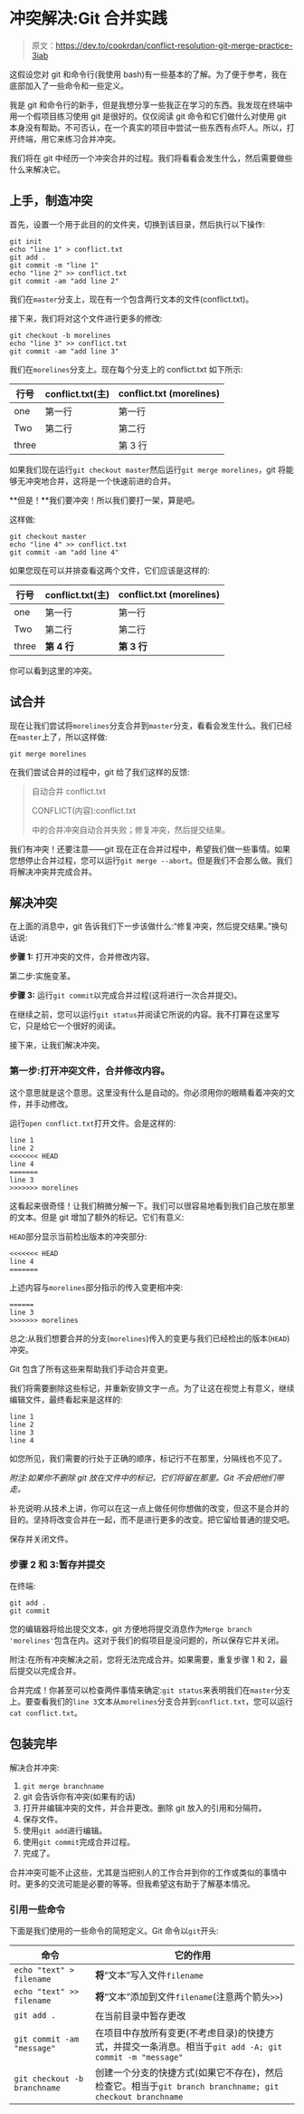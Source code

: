 # 冲突解决:Git 合并实践

> 原文：<https://dev.to/cookrdan/conflict-resolution-git-merge-practice-3iab>

这假设您对 git 和命令行(我使用 bash)有一些基本的了解。为了便于参考，我在底部加入了一些命令和一些定义。

我是 git 和命令行的新手，但是我想分享一些我正在学习的东西。我发现在终端中用一个假项目练习使用 git 是很好的。仅仅阅读 git 命令和它们做什么对使用 git 本身没有帮助。不可否认，在一个真实的项目中尝试一些东西有点吓人。所以，打开终端，用它来练习合并冲突。

我们将在 git 中经历一个冲突合并的过程。我们将看看会发生什么，然后需要做些什么来解决它。

## 上手，制造冲突

首先，设置一个用于此目的的文件夹，切换到该目录，然后执行以下操作:

```
git init
echo "line 1" > conflict.txt
git add .
git commit -m "line 1"
echo "line 2" >> conflict.txt
git commit -am "add line 2" 
```

我们在`master`分支上，现在有一个包含两行文本的文件(conflict.txt)。

接下来，我们将对这个文件进行更多的修改:

```
git checkout -b morelines
echo "line 3" >> conflict.txt
git commit -am "add line 3" 
```

我们在`morelines`分支上。现在每个分支上的 conflict.txt 如下所示:

| 行号 | conflict.txt(主) | conflict.txt (morelines) |
| --- | --- | --- |
| one | 第一行 | 第一行 |
| Two | 第二行 | 第二行 |
| three |   | 第 3 行 |

如果我们现在运行`git checkout master`然后运行`git merge morelines`，git 将能够无冲突地合并，这将是一个快速前进的合并。

**但是！**我们要冲突！所以我们要打一架，算是吧。

这样做:

```
git checkout master
echo "line 4" >> conflict.txt
git commit -am "add line 4" 
```

如果您现在可以并排查看这两个文件，它们应该是这样的:

| 行号 | conflict.txt(主) | conflict.txt (morelines) |
| --- | --- | --- |
| one | 第一行 | 第一行 |
| Two | 第二行 | 第二行 |
| three | **第 4 行** | **第 3 行** |

你可以看到这里的冲突。

## 试合并

现在让我们尝试将`morelines`分支合并到`master`分支，看看会发生什么。我们已经在`master`上了，所以这样做:

```
git merge morelines 
```

在我们尝试合并的过程中，git 给了我们这样的反馈:

> 自动合并 conflict.txt
> 
> CONFLICT(内容):conflict.txt
> 
> 中的合并冲突自动合并失败；修复冲突，然后提交结果。

我们有冲突！还要注意——git 现在正在合并过程中，希望我们做一些事情。如果您想停止合并过程，您可以运行`git merge --abort`。但是我们不会那么做。我们将解决冲突并完成合并。

## 解决冲突

在上面的消息中，git 告诉我们下一步该做什么:“修复冲突，然后提交结果。”换句话说:

**步骤 1:** 打开冲突的文件，合并修改内容。

第二步:实施变革。

**步骤 3:** 运行`git commit`以完成合并过程(这将进行一次合并提交)。

在继续之前，您可以运行`git status`并阅读它所说的内容。我不打算在这里写它，只是给它一个很好的阅读。

接下来，让我们解决冲突。

### 第一步:打开冲突文件，合并修改内容。

这个意思就是这个意思。这里没有什么是自动的。你必须用你的眼睛看着冲突的文件，并手动修改。

运行`open conflict.txt`打开文件。会是这样的:

```
line 1
line 2
<<<<<<< HEAD
line 4
=======
line 3
>>>>>>> morelines 
```

这看起来很奇怪！让我们稍微分解一下。我们可以很容易地看到我们自己放在那里的文本。但是 git 增加了额外的标记。它们有意义:

`HEAD`部分显示当前检出版本的冲突部分:

```
<<<<<<< HEAD
line 4
======= 
```

上述内容与`morelines`部分指示的传入变更相冲突:

```
======
line 3
>>>>>>> morelines 
```

总之:从我们想要合并的分支(`morelines`)传入的变更与我们已经检出的版本(`HEAD`)冲突。

Git 包含了所有这些来帮助我们手动合并变更。

我们将需要删除这些标记，并重新安排文字一点。为了让这在视觉上有意义，继续编辑文件，最终看起来是这样的:

```
line 1
line 2
line 3
line 4 
```

如您所见，我们需要的行处于正确的顺序，标记行不在那里，分隔线也不见了。

*附注:如果你不删除 git 放在文件中的标记，它们将留在那里。Git 不会把他们带走。*

补充说明:从技术上讲，你可以在这一点上做任何你想做的改变，但这不是合并的目的。坚持将改变合并在一起，而不是进行更多的改变。把它留给普通的提交吧。

保存并关闭文件。

### 步骤 2 和 3:暂存并提交

在终端:

```
git add .
git commit 
```

您的编辑器将给出提交文本，git 方便地将提交消息作为`Merge branch 'morelines'`包含在内。这对于我们的假项目是没问题的，所以保存它并关闭。

附注:在所有冲突解决之前，您将无法完成合并。如果需要，重复步骤 1 和 2，最后提交以完成合并。

合并完成！你甚至可以检查两件事情来确定:`git status`来表明我们在`master`分支上。要查看我们的`line 3`文本从`morelines`分支合并到`conflict.txt`，您可以运行`cat conflict.txt`。

## 包装完毕

解决合并冲突:

1.  `git merge branchname`
2.  git 会告诉你有冲突(如果有的话)
3.  打开并编辑冲突的文件，并合并更改。删除 git 放入的引用和分隔符。
4.  保存文件。
5.  使用`git add`进行编辑。
6.  使用`git commit`完成合并过程。
7.  完成了。

合并冲突可能不止这些，尤其是当把别人的工作合并到你的工作或类似的事情中时。更多的交流可能是必要的等等。但我希望这有助于了解基本情况。

### 引用一些命令

下面是我们使用的一些命令的简短定义。Git 命令以`git`开头:

| 命令 | 它的作用 |
| --- | --- |
| `echo "text" > filename` | **将**“文本”写入文件`filename` |
| `echo "text" >> filename` | **将**“文本”添加到文件`filename`(注意两个箭头`>>`) |
| `git add .` | 在当前目录中暂存更改 |
| `git commit -am "message"` | 在项目中存放所有变更(不考虑目录)的快捷方式，并提交一条消息。相当于`git add -A; git commit -m "message"` |
| `git checkout -b branchname` | 创建一个分支的快捷方式(如果它不存在)，然后检查它。相当于`git branch branchname; git checkout branchname` |